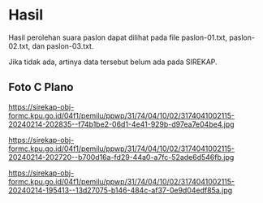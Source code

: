 # Hasil

Hasil perolehan suara paslon dapat dilihat pada file paslon-01.txt, paslon-02.txt, dan paslon-03.txt.

Jika tidak ada, artinya data tersebut belum ada pada SIREKAP.

## Foto C Plano

https://sirekap-obj-formc.kpu.go.id/04f1/pemilu/ppwp/31/74/04/10/02/3174041002115-20240214-202835--f74b1be2-06d1-4e41-929b-d97ea7e04be4.jpg

https://sirekap-obj-formc.kpu.go.id/04f1/pemilu/ppwp/31/74/04/10/02/3174041002115-20240214-202720--b700d16a-fd29-44a0-a7fc-52ade6d546fb.jpg

https://sirekap-obj-formc.kpu.go.id/04f1/pemilu/ppwp/31/74/04/10/02/3174041002115-20240214-195413--13d27075-b146-484c-af37-0e9d04edf85a.jpg
